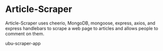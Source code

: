 # Article-Scraper
Article-Scraper uses cheerio, MongoDB, mongoose, express, axios, and express handlebars to scrape a web page to articles and allows people to comment on them. 

ubu-scraper-app

